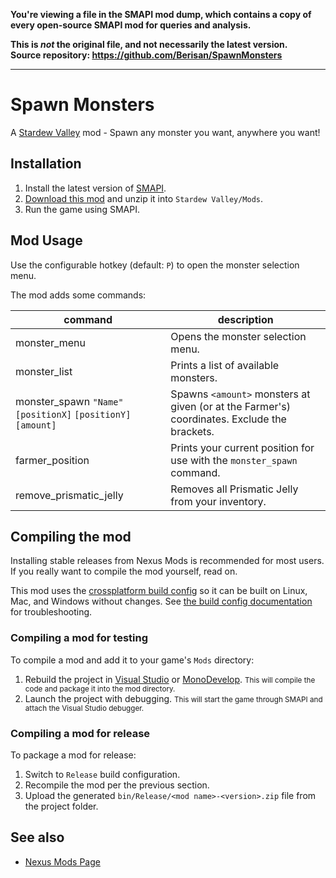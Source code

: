 **You're viewing a file in the SMAPI mod dump, which contains a copy of every open-source SMAPI mod
for queries and analysis.**

**This is _not_ the original file, and not necessarily the latest version.**  
**Source repository: https://github.com/Berisan/SpawnMonsters**

----

# Spawn Monsters

A [Stardew Valley](https://www.stardewvalley.net/) mod - Spawn any monster you want, anywhere you want!

## Installation

1. Install the latest version of [SMAPI](https://smapi.io/).
2. [Download this mod](https://www.nexusmods.com/stardewvalley/mods/3201) and unzip it into `Stardew Valley/Mods`.
3. Run the game using SMAPI.

## Mod Usage

Use the configurable hotkey (default: `P`) to open the monster selection menu.

The mod adds some commands:

| command | description |
| - | - |
| monster_menu | Opens the monster selection menu. |
| monster_list | Prints a list of available monsters. |
| monster_spawn `"Name"` `[positionX]` `[positionY]` `[amount]` | Spawns `<amount>` monsters at given (or at the Farmer's) coordinates. Exclude the brackets. |
| farmer_position | Prints your current position for use with the `monster_spawn`  command. |
| remove_prismatic_jelly | Removes all Prismatic Jelly from your inventory. |

## Compiling the mod

<!-- This text taken from Pathoschild's StardewMods: https://github.com/Pathoschild/StardewMods -->

Installing stable releases from Nexus Mods is recommended for most users. If you really want to
compile the mod yourself, read on.

This mod uses the [crossplatform build config](https://www.nuget.org/packages/Pathoschild.Stardew.ModBuildConfig)
so it can be built on Linux, Mac, and Windows without changes. See [the build config documentation](https://www.nuget.org/packages/Pathoschild.Stardew.ModBuildConfig)
for troubleshooting.

### Compiling a mod for testing
To compile a mod and add it to your game's `Mods` directory:

1. Rebuild the project in [Visual Studio](https://www.visualstudio.com/vs/community/) or [MonoDevelop](https://www.monodevelop.com/).
   <small>This will compile the code and package it into the mod directory.</small>
2. Launch the project with debugging.
   <small>This will start the game through SMAPI and attach the Visual Studio debugger.</small>

### Compiling a mod for release
To package a mod for release:

1. Switch to `Release` build configuration.
2. Recompile the mod per the previous section.
3. Upload the generated `bin/Release/<mod name>-<version>.zip` file from the project folder.

## See also

- [Nexus Mods Page](https://www.nexusmods.com/stardewvalley/mods/3201)
